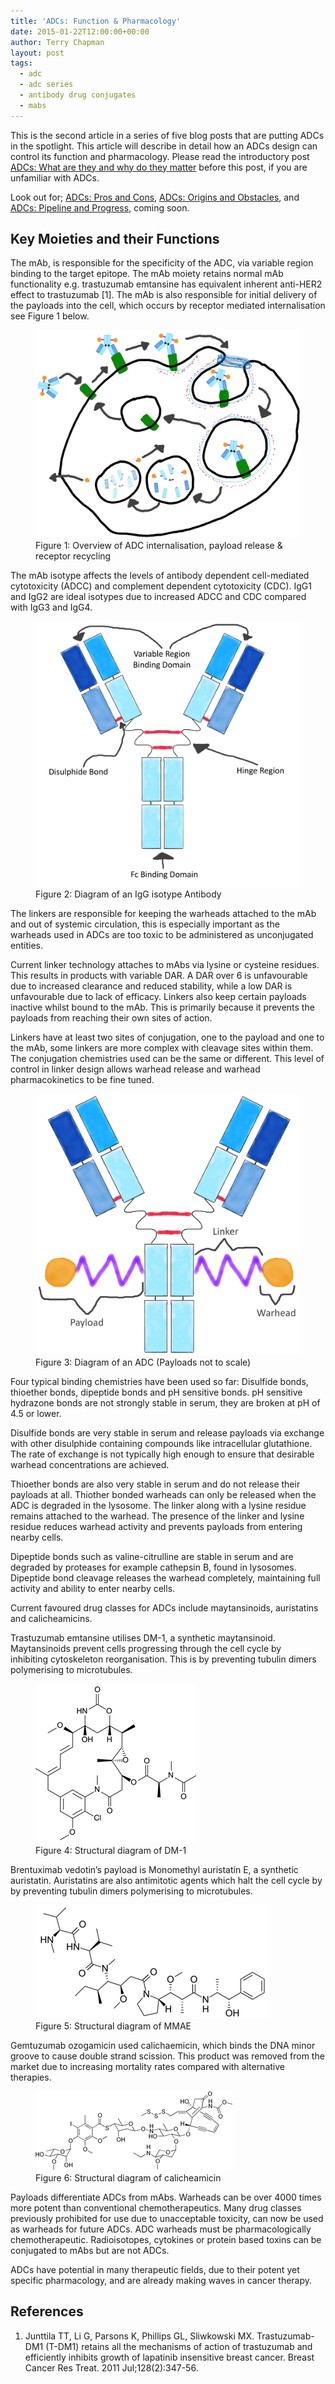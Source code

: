 ```yaml
---
title: 'ADCs: Function & Pharmacology'
date: 2015-01-22T12:00:00+00:00
author: Terry Chapman
layout: post
tags:
  - adc
  - adc series
  - antibody drug conjugates
  - mabs
---
```


This is the second article in a series of five blog posts that are putting ADCs in the spotlight. This article will describe in detail how an ADCs design can control its function and pharmacology. Please read the introductory post [ADCs: What are they and why do they matter](/2015/01/20/adcs-what-are-they-and-why-do-they-matter/) before this post, if you are unfamiliar with ADCs.

Look out for; [ADCs: Pros and Cons](/2015/01/27/adcs-pros-and-cons/), [ADCs: Origins and Obstacles](/2015/01/28/adcs-origins-and-obstacles/), and [ADCs: Pipeline and Progress](/2015/02/03/adcs-pipeline-and-progress/), coming soon.

## Key Moieties and their Functions

The mAb, is responsible for the specificity of the ADC, via variable region binding to the target epitope. The mAb moiety retains normal mAb functionality e.g. trastuzumab emtansine has equivalent inherent anti-HER2 effect to trastuzumab [1]. The mAb is also responsible for initial delivery of the payloads into the cell, which occurs by receptor mediated internalisation see Figure 1 below.

<figure>
    <img src="/images/ADC-Internalisation-Overview-web.jpg" alt="Diagram illustrating the process an ADC goes through grom internalisation, through payload releast to receptor recycling">
    <figcaption>Figure 1: Overview of ADC internalisation, payload release & receptor recycling</figcaption>
</figure>

The mAb isotype affects the levels of antibody dependent cell-mediated cytotoxicity (ADCC) and complement dependent cytotoxicity (CDC). IgG1 and IgG2 are ideal isotypes due to increased ADCC and CDC compared with IgG3 and IgG4.

<figure>
    <img src="/images/mAb-Diagram-2-Web.jpg" alt="Diagram showing the binding domains of an IgG isotype antibody">
    <figcaption>Figure 2: Diagram of an IgG isotype Antibody</figcaption>
</figure>

The linkers are responsible for keeping the warheads attached to the mAb and out of systemic circulation, this is especially important as the warheads used in ADCs are too toxic to be administered as unconjugated entities.

Current linker technology attaches to mAbs via lysine or cysteine residues. This results in products with variable DAR. A DAR over 6 is unfavourable due to increased clearance and reduced stability, while a low DAR is unfavourable due to lack of efficacy. Linkers also keep certain payloads inactive whilst bound to the mAb. This is primarily because it prevents the payloads from reaching their own sites of action.

Linkers have at least two sites of conjugation, one to the payload and one to the mAb, some linkers are more complex with cleavage sites within them. The conjugation chemistries used can be the same or different. This level of control in linker design allows warhead release and warhead pharmacokinetics to be fine tuned.

<figure>
    <img src="/images/ADC-Diagram-Annotated-Web.jpg" alt="Diagram showing how payloads are attached to an antibody">
    <figcaption>Figure 3: Diagram of an ADC (Payloads not to scale)</figcaption>
</figure>

Four typical binding chemistries have been used so far: Disulfide bonds, thioether bonds, dipeptide bonds and pH sensitive bonds. pH sensitive hydrazone bonds are not strongly stable in serum, they are broken at pH of 4.5 or lower.

Disulfide bonds are very stable in serum and release payloads via exchange with other disulphide containing compounds like intracellular glutathione. The rate of exchange is not typically high enough to ensure that desirable warhead concentrations are achieved.

Thioether bonds are also very stable in serum and do not release their payloads at all. Thiother bonded warheads can only be released when the ADC is degraded in the lysosome. The linker along with a lysine residue remains attached to the warhead. The presence of the linker and lysine residue reduces warhead activity and prevents payloads from entering nearby cells.

Dipeptide bonds such as valine-citrulline are stable in serum and are degraded by proteases for example cathepsin B, found in lysosomes. Dipeptide bond cleavage releases the warhead completely, maintaining full activity and ability to enter nearby cells.

Current favoured drug classes for ADCs include maytansinoids, auristatins and calicheamicins.

Trastuzumab emtansine utilises DM-1, a synthetic maytansinoid. Maytansinoids prevent cells progressing through the cell cycle by inhibiting cytoskeleton reorganisation. This is by preventing tubulin dimers polymerising to microtubules.

<figure>
    <img src="/images/DM-1.png" alt="Diagram of the chemical structure of DM-1">
    <figcaption>Figure 4: Structural diagram of DM-1</figcaption>
</figure>

Brentuximab vedotin’s payload is Monomethyl auristatin E, a synthetic auristatin. Auristatins are also antimitotic agents which halt the cell cycle by by preventing tubulin dimers polymerising to microtubules.

<figure>
    <img src="/images/MMAE.png" alt="Diagram of the chemical structure of MMAE">
    <figcaption>Figure 5: Structural diagram of MMAE</figcaption>
</figure>

Gemtuzumab ozogamicin used calichaemicin, which binds the DNA minor groove to cause double strand scission. This product was removed from the market due to increasing mortality rates compared with alternative therapies.

<figure>
    <img src="/images/Calicheamicin.png" alt="Diagram of the chemical structure of calicheamicin">
    <figcaption>Figure 6: Structural diagram of calicheamicin</figcaption>
</figure>

Payloads differentiate ADCs from mAbs. Warheads can be over 4000 times more potent than conventional chemotherapeutics. Many drug classes previously prohibited for use due to unacceptable toxicity, can now be used as warheads for future ADCs. ADC warheads must be pharmacologically chemotherapeutic. Radioisotopes, cytokines or protein based toxins can be conjugated to mAbs but are not ADCs.

ADCs have potential in many therapeutic fields, due to their potent yet specific pharmacology, and are already making waves in cancer therapy.

## References

1. Junttila TT, Li G, Parsons K, Phillips GL, Sliwkowski MX. Trastuzumab-DM1 (T-DM1) retains all the mechanisms of action of trastuzumab and efficiently inhibits growth of lapatinib insensitive breast cancer. Breast Cancer Res Treat. 2011 Jul;128(2):347-56.